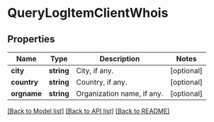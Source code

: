 # QueryLogItemClientWhois

## Properties
Name | Type | Description | Notes
------------ | ------------- | ------------- | -------------
**city** | **string** | City, if any. | [optional] 
**country** | **string** | Country, if any. | [optional] 
**orgname** | **string** | Organization name, if any. | [optional] 

[[Back to Model list]](../../README.md#documentation-for-models) [[Back to API list]](../../README.md#documentation-for-api-endpoints) [[Back to README]](../../README.md)

